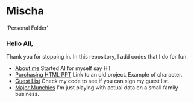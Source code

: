 # Mischa
'Personal Folder'

### Hello All,

  Thank you for stopping in. 
  In this repository, I add codes that I do for fun.
* [About me](https://github.com/Mt122606/Mischa/blob/main/About_me/About_me.py)
  Started AI for myself say Hi!
* [Purchasing HTML PPT](https://github.com/Mt122606/Mischa/blob/main/About_me/HTML_Example.html)
  Link to an old project. Example of character. 
* [Guest List](https://github.com/Mt122606/Mischa/blob/main/Input_GuestList.py)
  Check my code to see if you can sign my guest list.
* [Major Munchies](https://github.com/Mt122606/Mischa/tree/main/Projects/MunchieProject)
  I'm just playing with actual data on a small family business.


